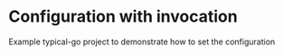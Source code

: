 # Configuration with invocation

Example typical-go project to demonstrate how to set the configuration


